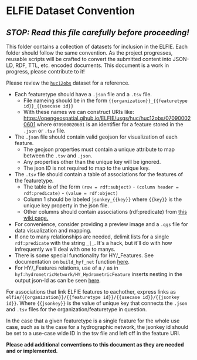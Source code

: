 # ELFIE Dataset Convention

## _STOP: Read this file carefully before proceeding!_

This folder contains a collection of datasets for inclusion in the ELFIE. Each 
folder should follow the same convention. As the project progresses, reusable scripts 
will be crafted to convert the submitted content into JSON-LD, RDF, TTL, etc. 
encoded documents. This document is a work in progress, please contribute to it!

Please review the [`huc12obs`](https://github.com/opengeospatial/ELFIE/tree/master/data/huc12obs) 
dataset for  a reference.

- Each featuretype should have a `.json` file and a `.tsv` file.  
  - File nameing should be in the form `{{organization}}_{{featuretype id}}_{{usecase id}}`
  - With these names we can construct URIs like: https://opengeospatial.gihub.io/ELFIE/usgs/huc/huc12obs/070900020601 where `070900020601` is an identifier for a feature stored in the `.json` or `.tsv` file.
- The `.json` file should contain valid geojson for visualization of each feature.  
  - The geojson properties must contain a unique attribute to map between the `.tsv` and `.json`.  
  - Any properties other than the unique key will be ignored.  
  - The json ID is not required to map to the unique key.
- The `.tsv` file should contain a table of associations for the features of the featuretype.  
  - The table is of the form `(row = rdf:subject)` - `(column header = rdf:predicate)` - `(value = rdf:object)`  
  - Column 1 should be labeled `jsonkey_{{key}}` where `{{key}}` is the unique key property in the json file.  
  - Other columns should contain associations (rdf:predicate) from [this wiki page.](https://github.com/opengeospatial/ELFIE/wiki/ELFIE-Associations)  
- For convenience, consider providing a preview image and a `.qgs` file for data visualization and mapping.  
- If one to many relationships are needed, delimit lists for a single `rdf:predicate` with the string `_|_`. It's a hack, but it'll do with how infrequently we'll deal with one to manys.
- There is some special functionality for HY/_Features. See documentation on `build_hyf_net` function [here](https://github.com/opengeospatial/ELFIE/blob/master/R/json_ld_functions.R).
- For HY/_Features relations, use of a `/` as in `hyf:hydrometricNetwork/HY_HydrometricFeature` inserts nesting in the output json-ld as can be seen [here](https://opengeospatial.github.io/ELFIE/usgs/huc10/floodcast/1204010403.json).

For associations that link ELFIE features to eachother, express links as 
`elfie/{{organization}}/{{featuretype id}}/{{usecase id}}/{{jsonkey id}}`. 
Where `{{jsonkey}}` is the value of unique key that connects the `.json` and `.tsv` files 
for the organization/featuretype in question.  

In the case that a given featuretype is a single feature for the whole use case, 
such as is the case for a hydrographic network, the jsonkey id should be set to a use-case wide ID 
in the tsv file and left off in the feature URI.

**Please add additional conventions to this document as they are needed and or implemented.**


